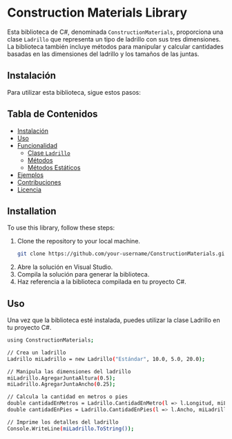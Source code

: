 # Construction Materials Library

Esta biblioteca de C#, denominada `ConstructionMaterials`, proporciona una clase `Ladrillo` que representa un tipo de ladrillo con sus tres dimensiones. La biblioteca también incluye métodos para manipular y calcular cantidades basadas en las dimensiones del ladrillo y los tamaños de las juntas.

## Instalación
Para utilizar esta biblioteca, sigue estos pasos:


## Tabla de Contenidos
- [Instalación](#instalación)
- [Uso](#uso)
- [Funcionalidad](#funcionalidad)
  - [Clase `Ladrillo`](#clase-ladrillo)
  - [Métodos](#métodos)
  - [Métodos Estáticos](#métodos-estáticos)
- [Ejemplos](#ejemplos)
- [Contribuciones](#contribuciones)
- [Licencia](#licencia)

## Installation
To use this library, follow these steps:
1. Clone the repository to your local machine.
   ```bash
   git clone https://github.com/your-username/ConstructionMaterials.git
2. Abre la solución en Visual Studio.
3. Compila la solución para generar la biblioteca.
4. Haz referencia a la biblioteca compilada en tu proyecto C#.

## Uso
Una vez que la biblioteca esté instalada, puedes utilizar la clase Ladrillo en tu proyecto C#.
```bash
using ConstructionMaterials;

// Crea un ladrillo
Ladrillo miLadrillo = new Ladrillo("Estándar", 10.0, 5.0, 20.0);

// Manipula las dimensiones del ladrillo
miLadrillo.AgregarJuntaAltura(0.5);
miLadrillo.AgregarJuntaAncho(0.25);

// Calcula la cantidad en metros o pies
double cantidadEnMetros = Ladrillo.CantidadEnMetro(l => l.Longitud, miLadrillo, 0.1);
double cantidadEnPies = Ladrillo.CantidadEnPies(l => l.Ancho, miLadrillo, 0.05);

// Imprime los detalles del ladrillo
Console.WriteLine(miLadrillo.ToString());


